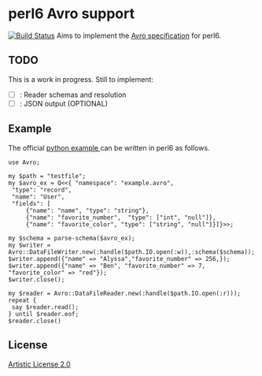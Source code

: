 # perl6 Avro support

[![Build Status](https://travis-ci.org/sylvarant/Avro.svg?branch=master)](https://travis-ci.org/sylvarant/Avro)
Aims to implement the [Avro specification](https://avro.apache.org/docs/current/spec.html) for perl6.

## TODO

This is a work in progress.
Still to implement:
- [ ] : Reader schemas and resolution
- [ ] : JSON output (OPTIONAL)

## Example

The official [python example ](https://avro.apache.org/docs/current/gettingstartedpython.html) can be written in perl6 as follows.

```Perl6
use Avro; 

my $path = "testfile";
my $avro_ex = Q<<{ "namespace": "example.avro",
 "type": "record",
 "name": "User",
 "fields": [
     {"name": "name", "type": "string"},
     {"name": "favorite_number",  "type": ["int", "null"]},
     {"name": "favorite_color", "type": ["string", "null"]}]}>>;

my $schema = parse-schema($avro_ex);
my $writer =  Avro::DataFileWriter.new(:handle($path.IO.open(:w)),:schema($schema));
$writer.append({"name" => "Alyssa","favorite_number" => 256,});  
$writer.append({"name" => "Ben", "favorite_number" => 7, "favorite_color" => "red"});
$writer.close();

my $reader = Avro::DataFileReader.new(:handle($path.IO.open(:r))); 
repeat {
 say $reader.read();
} until $reader.eof;
$reader.close()
```

## License

[Artistic License 2.0](http://www.perlfoundation.org/artistic_license_2_0)




